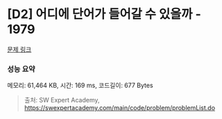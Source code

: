 # [D2] 어디에 단어가 들어갈 수 있을까 - 1979 

[문제 링크](https://swexpertacademy.com/main/code/problem/problemDetail.do?contestProbId=AV5PuPq6AaQDFAUq) 

### 성능 요약

메모리: 61,464 KB, 시간: 169 ms, 코드길이: 677 Bytes



> 출처: SW Expert Academy, https://swexpertacademy.com/main/code/problem/problemList.do